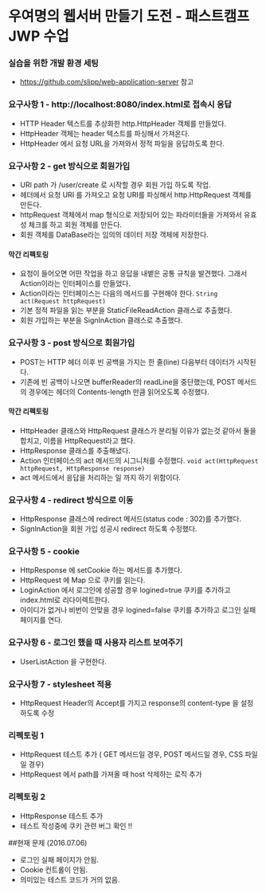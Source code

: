 # 우여명의 웹서버 만들기 도전 - 패스트캠프 JWP 수업

### 실습을 위한 개발 환경 세팅
* https://github.com/slipp/web-application-server 참고

### 요구사항 1 - http://localhost:8080/index.html로 접속시 응답
* HTTP Header 텍스트를 추상화한 http.HttpHeader 객체를 만들었다.
* HttpHeader 객체는 header 텍스트를 파싱해서 가져온다.
* HttpHeader 에서 요청 URL을 가져와서 정적 파일을 응답하도록 한다.

### 요구사항 2 - get 방식으로 회원가입
* URI path 가 /user/create 로 시작할 경우 회원 가입 하도록 작업.
* 헤더에서 요청 URI 를 가져오고 요청 URI를 파싱해서 http.HttpRequest 객체를 만든다.
* httpRequest 객체에서 map 형식으로 저장되어 있는 파라미터들을 가져와서 유효성 체크를 하고 회원 객체를 만든다.
* 회원 객체를 DataBase라는 임의의 데이터 저장 객체에 저장한다.

#### 막간 리펙토링
* 요청이 들어오면 어떤 작업을 하고 응답을 내뱉은 공통 규칙을 발견했다. 그래서 Action이라는 인터페이스를 만들었다.
* Action이라는 인터페이스는 다음의 메서드를 구현해야 한다. 
`String act(Request httpRequest)`
* 기본 정적 파일을 읽는 부분을 StaticFileReadAction 클래스로 추출했다.
* 회원 가입하는 부분을 SignInAction 클래스로 추출했다.

### 요구사항 3 - post 방식으로 회원가입
* POST는 HTTP 헤더 이후 빈 공백을 가지는 한 줄(line) 다음부터 데이터가 시작된다.
* 기존에 빈 공백이 나오면 bufferReader의 readLine을 중단했는데, 
POST 메서드의 경우에는 헤더의 Contents-length 만큼 읽어오도록 수정했다.

#### 막간 리펙토링
* HttpHeader 클래스와 HttpRequest 클래스가 분리될 이유가 없는것 같아서 둘을 합치고,
이름을 HttpRequest라고 했다.
* HttpResponse 클래스를 추출해냈다.
* Action 인터페이스의 act 메서드의 시그니처를 수정했다.
`void act(HttpRequest httpRequest, HttpResponse response)`
* act 메서드에서 응답을 처리하는 일 까지 하기 위함이다.

### 요구사항 4 - redirect 방식으로 이동
* HttpResponse 클래스에 redirect 메서드(status code : 302)를 추가했다.
* SignInAction을 회원 가입 성공시 redirect 하도록 수정했다.

### 요구사항 5 - cookie
* HttpResponse 에 setCookie 하는 메서드를 추가했다.
* HttpRequest 에 Map 으로 쿠키를 읽는다.
* LoginAction 에서 로그인에 성공할 경우 logined=true 쿠키를 추가하고 index.html로 리다이렉트한다.
* 아이디가 없거나 비번이 안맞을 경우 logined=false 쿠키를 추가하고 로그인 실패 페이지를 연다.

### 요구사항 6 - 로그인 했을 때 사용자 리스트 보여주기
* UserListAction 을 구현한다.

### 요구사항 7 - stylesheet 적용
* HttpRequest Header의 Accept를 가지고 response의 content-type 을 설정하도록 수정

### 리펙토링 1
* HttpRequest 테스트 추가 ( GET 메서드일 경우, POST 메서드일 경우, CSS 파일일 경우)
* HttpRequest 에서 path를 가져올 때 host 삭제하는 로직 추가

### 리펙토링 2
* HttpResponse 테스트 추가
* 테스트 작성중에 쿠키 관련 버그 확인 !!

##현재 문제 (2016.07.06)
* 로그인 실패 페이지가 안됨.
* Cookie 컨트롤이 안됨.
* 의미있는 테스트 코드가 거의 없음.